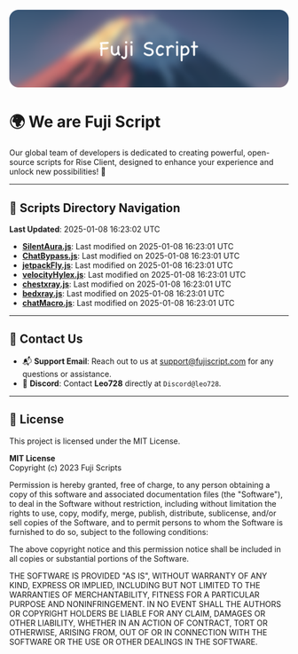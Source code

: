 ![Banner](.github/b.webp)

# 🌍 **We are Fuji Script**

Our global team of developers is dedicated to creating powerful, open-source scripts for Rise Client, designed to enhance your experience and unlock new possibilities! 🌟

---
<!-- SCRIPTS_NAVIGATION_START -->
## 📂 **Scripts Directory Navigation**

**Last Updated**: 2025-01-08 16:23:02 UTC

- **[SilentAura.js](scripts/SilentAura.js)**: Last modified on 2025-01-08 16:23:01 UTC
- **[ChatBypass.js](scripts/ChatBypass.js)**: Last modified on 2025-01-08 16:23:01 UTC
- **[jetpackFly.js](scripts/jetpackFly.js)**: Last modified on 2025-01-08 16:23:01 UTC
- **[velocityHylex.js](scripts/velocityHylex.js)**: Last modified on 2025-01-08 16:23:01 UTC
- **[chestxray.js](scripts/chestxray.js)**: Last modified on 2025-01-08 16:23:01 UTC
- **[bedxray.js](scripts/bedxray.js)**: Last modified on 2025-01-08 16:23:01 UTC
- **[chatMacro.js](scripts/chatMacro.js)**: Last modified on 2025-01-08 16:23:01 UTC

<!-- SCRIPTS_NAVIGATION_END -->

---

## 💬 **Contact Us**  
- 📬 **Support Email**: Reach out to us at [support@fujiscript.com](mailto:support@fujiscript.com) for any questions or assistance.  
- 💬 **Discord**: Contact **Leo728** directly at `Discord@leo728`.

---

## 📜 **License**

This project is licensed under the MIT License.  

**MIT License**  
Copyright (c) 2023 Fuji Scripts  

Permission is hereby granted, free of charge, to any person obtaining a copy of this software and associated documentation files (the "Software"), to deal in the Software without restriction, including without limitation the rights to use, copy, modify, merge, publish, distribute, sublicense, and/or sell copies of the Software, and to permit persons to whom the Software is furnished to do so, subject to the following conditions:  

The above copyright notice and this permission notice shall be included in all copies or substantial portions of the Software.  

THE SOFTWARE IS PROVIDED "AS IS", WITHOUT WARRANTY OF ANY KIND, EXPRESS OR IMPLIED, INCLUDING BUT NOT LIMITED TO THE WARRANTIES OF MERCHANTABILITY, FITNESS FOR A PARTICULAR PURPOSE AND NONINFRINGEMENT. IN NO EVENT SHALL THE AUTHORS OR COPYRIGHT HOLDERS BE LIABLE FOR ANY CLAIM, DAMAGES OR OTHER LIABILITY, WHETHER IN AN ACTION OF CONTRACT, TORT OR OTHERWISE, ARISING FROM, OUT OF OR IN CONNECTION WITH THE SOFTWARE OR THE USE OR OTHER DEALINGS IN THE SOFTWARE.  
